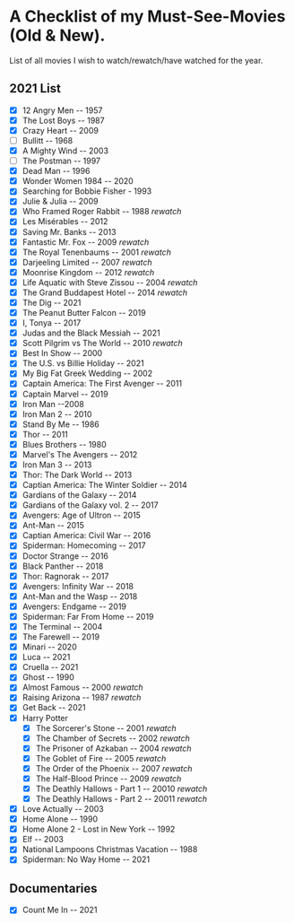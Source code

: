 # A Checklist of my Must-See-Movies (Old & New).

List of all movies I wish to watch/rewatch/have watched for the year.

## 2021 List

- [x] 12 Angry Men -- 1957
- [x] The Lost Boys -- 1987
- [x] Crazy Heart -- 2009
- [ ] Bullitt -- 1968
- [x] A Mighty Wind -- 2003
- [ ] The Postman -- 1997
- [x] Dead Man -- 1996
- [x] Wonder Women 1984 -- 2020
- [x] Searching for Bobbie Fisher - 1993
- [x] Julie & Julia -- 2009
- [x] Who Framed Roger Rabbit -- 1988 _rewatch_
- [x] Les Misérables -- 2012
- [x] Saving Mr. Banks -- 2013
- [x] Fantastic Mr. Fox -- 2009 _rewatch_
- [x] The Royal Tenenbaums -- 2001 _rewatch_
- [x] Darjeeling Limited -- 2007 _rewatch_
- [x] Moonrise Kingdom -- 2012 _rewatch_
- [x] Life Aquatic with Steve Zissou -- 2004 _rewatch_
- [x] The Grand Buddapest Hotel -- 2014 _rewatch_
- [x] The Dig -- 2021
- [x] The Peanut Butter Falcon -- 2019
- [x] I, Tonya -- 2017
- [x] Judas and the Black Messiah -- 2021
- [x] Scott Pilgrim vs The World -- 2010 _rewatch_
- [x] Best In Show -- 2000
- [x] The U.S. vs Billie Holiday -- 2021
- [x] My Big Fat Greek Wedding -- 2002
- [x] Captain America: The First Avenger -- 2011
- [x] Captain Marvel -- 2019
- [x] Iron Man --2008
- [x] Iron Man 2 -- 2010
- [x] Stand By Me -- 1986
- [x] Thor -- 2011
- [x] Blues Brothers -- 1980
- [x] Marvel's The Avengers -- 2012
- [x] Iron Man 3 -- 2013
- [x] Thor: The Dark World -- 2013
- [x] Captian America: The Winter Soldier -- 2014
- [x] Gardians of the Galaxy -- 2014
- [x] Gardians of the Galaxy vol. 2 -- 2017
- [x] Avengers: Age of Ultron -- 2015
- [x] Ant-Man -- 2015
- [x] Captian America: Civil War -- 2016
- [x] Spiderman: Homecoming -- 2017
- [x] Doctor Strange -- 2016
- [x] Black Panther -- 2018
- [x] Thor: Ragnorak -- 2017
- [x] Avengers: Infinity War -- 2018
- [x] Ant-Man and the Wasp -- 2018
- [x] Avengers: Endgame -- 2019
- [x] Spiderman: Far From Home -- 2019
- [x] The Terminal -- 2004
- [x] The Farewell -- 2019
- [x] Minari -- 2020
- [x] Luca -- 2021
- [x] Cruella -- 2021
- [x] Ghost -- 1990
- [x] Almost Famous -- 2000 _rewatch_
- [x] Raising Arizona -- 1987 _rewatch_
- [x] Get Back -- 2021
- [x] Harry Potter
  - [x] The Sorcerer's Stone -- 2001 _rewatch_
  - [x] The Chamber of Secrets -- 2002 _rewatch_
  - [x] The Prisoner of Azkaban -- 2004 _rewatch_
  - [x] The Goblet of Fire -- 2005 _rewatch_
  - [x] The Order of the Phoenix -- 2007 _rewatch_
  - [x] The Half-Blood Prince -- 2009 _rewatch_
  - [x] The Deathly Hallows - Part 1 -- 20010 _rewatch_
  - [x] The Deathly Hallows - Part 2 -- 20011 _rewatch_
- [x] Love Actually -- 2003
- [x] Home Alone -- 1990
- [x] Home Alone 2 - Lost in New York -- 1992
- [x] Elf -- 2003
- [x] National Lampoons Christmas Vacation -- 1988
- [x] Spiderman: No Way Home -- 2021

## Documentaries

- [x] Count Me In -- 2021
